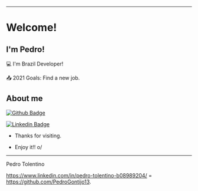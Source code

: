 ----------------------------------------------------------------------------

# Welcome!

 

## I'm Pedro!

:computer: I'm Brazil Developer!

:outbox_tray: 2021 Goals: Find a new job.

 

## About me

[![Github Badge](https://img.shields.io/badge/-Github-000?style=flat-square&logo=Github&logoColor=white&link=https://github.com/PedroGontijo13)](https://github.com/PedroGontijo13)

[![Linkedin Badge](https://img.shields.io/badge/-LinkedIn-blue?style=flat-square&logo=Linkedin&logoColor=white&link=https://www.linkedin.com/in/pedro-tolentino-b08989204/)](https://www.linkedin.com/in/pedro-tolentino-b08989204/)



- Thanks for visiting.

- Enjoy it!! o/

----------------------------------------------------------------------------------

Pedro Tolentino

https://www.linkedin.com/in/pedro-tolentino-b08989204/ = https://github.com/PedroGontijo13.
